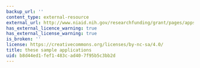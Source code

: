 ```yaml
---
backup_url: ''
content_type: external-resource
external_url: http://www.niaid.nih.gov/researchfunding/grant/pages/appsamples.aspx
has_external_licence_warning: true
has_external_license_warning: true
is_broken: ''
license: https://creativecommons.org/licenses/by-nc-sa/4.0/
title: these sample applications
uid: b8d44ed1-fef1-483c-ad40-7f95b5c3bb2d
---
```

